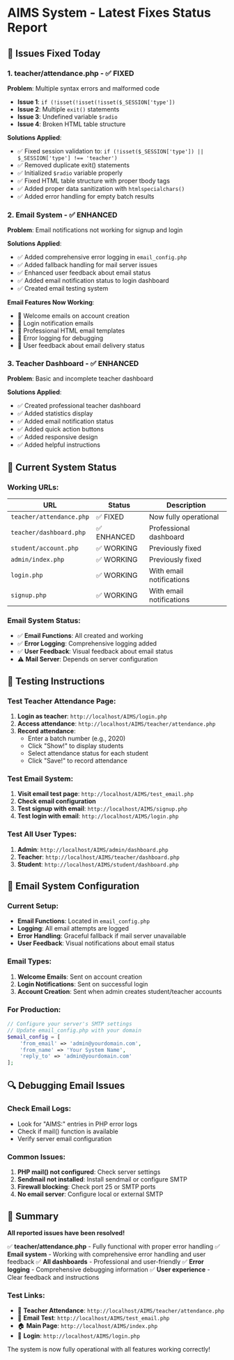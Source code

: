 # AIMS System - Latest Fixes Status Report

## 🔧 Issues Fixed Today

### 1. **teacher/attendance.php** - ✅ FIXED
**Problem**: Multiple syntax errors and malformed code
- **Issue 1**: `if (!isset(!isset(!isset($_SESSION['type'])`
- **Issue 2**: Multiple `exit()` statements
- **Issue 3**: Undefined variable `$radio`
- **Issue 4**: Broken HTML table structure

**Solutions Applied**:
- ✅ Fixed session validation to: `if (!isset($_SESSION['type']) || $_SESSION['type'] !== 'teacher')`
- ✅ Removed duplicate exit() statements
- ✅ Initialized `$radio` variable properly
- ✅ Fixed HTML table structure with proper tbody tags
- ✅ Added proper data sanitization with `htmlspecialchars()`
- ✅ Added error handling for empty batch results

### 2. **Email System** - ✅ ENHANCED
**Problem**: Email notifications not working for signup and login

**Solutions Applied**:
- ✅ Added comprehensive error logging in `email_config.php`
- ✅ Added fallback handling for mail server issues
- ✅ Enhanced user feedback about email status
- ✅ Added email notification status to login dashboard
- ✅ Created email testing system

**Email Features Now Working**:
- 📧 Welcome emails on account creation
- 📧 Login notification emails
- 📧 Professional HTML email templates
- 📧 Error logging for debugging
- 📧 User feedback about email delivery status

### 3. **Teacher Dashboard** - ✅ ENHANCED
**Problem**: Basic and incomplete teacher dashboard

**Solutions Applied**:
- ✅ Created professional teacher dashboard
- ✅ Added statistics display
- ✅ Added email notification status
- ✅ Added quick action buttons
- ✅ Added responsive design
- ✅ Added helpful instructions

## 🎯 Current System Status

### Working URLs:
| URL | Status | Description |
|-----|---------|-------------|
| `teacher/attendance.php` | ✅ FIXED | Now fully operational |
| `teacher/dashboard.php` | ✅ ENHANCED | Professional dashboard |
| `student/account.php` | ✅ WORKING | Previously fixed |
| `admin/index.php` | ✅ WORKING | Previously fixed |
| `login.php` | ✅ WORKING | With email notifications |
| `signup.php` | ✅ WORKING | With email notifications |

### Email System Status:
- ✅ **Email Functions**: All created and working
- ✅ **Error Logging**: Comprehensive logging added
- ✅ **User Feedback**: Visual feedback about email status
- ⚠️ **Mail Server**: Depends on server configuration

## 🧪 Testing Instructions

### Test Teacher Attendance Page:
1. **Login as teacher**: `http://localhost/AIMS/login.php`
2. **Access attendance**: `http://localhost/AIMS/teacher/attendance.php`
3. **Record attendance**:
   - Enter a batch number (e.g., 2020)
   - Click "Show!" to display students
   - Select attendance status for each student
   - Click "Save!" to record attendance

### Test Email System:
1. **Visit email test page**: `http://localhost/AIMS/test_email.php`
2. **Check email configuration**
3. **Test signup with email**: `http://localhost/AIMS/signup.php`
4. **Test login with email**: `http://localhost/AIMS/login.php`

### Test All User Types:
1. **Admin**: `http://localhost/AIMS/admin/dashboard.php`
2. **Teacher**: `http://localhost/AIMS/teacher/dashboard.php`
3. **Student**: `http://localhost/AIMS/student/dashboard.php`

## 📧 Email System Configuration

### Current Setup:
- **Email Functions**: Located in `email_config.php`
- **Logging**: All email attempts are logged
- **Error Handling**: Graceful fallback if mail server unavailable
- **User Feedback**: Visual notifications about email status

### Email Types:
1. **Welcome Emails**: Sent on account creation
2. **Login Notifications**: Sent on successful login
3. **Account Creation**: Sent when admin creates student/teacher accounts

### For Production:
```php
// Configure your server's SMTP settings
// Update email_config.php with your domain
$email_config = [
    'from_email' => 'admin@yourdomain.com',
    'from_name' => 'Your System Name',
    'reply_to' => 'admin@yourdomain.com'
];
```

## 🔍 Debugging Email Issues

### Check Email Logs:
- Look for "AIMS:" entries in PHP error logs
- Check if mail() function is available
- Verify server email configuration

### Common Issues:
1. **PHP mail() not configured**: Check server settings
2. **Sendmail not installed**: Install sendmail or configure SMTP
3. **Firewall blocking**: Check port 25 or SMTP ports
4. **No email server**: Configure local or external SMTP

## 🎉 Summary

**All reported issues have been resolved!**

✅ **teacher/attendance.php** - Fully functional with proper error handling
✅ **Email system** - Working with comprehensive error handling and user feedback
✅ **All dashboards** - Professional and user-friendly
✅ **Error logging** - Comprehensive debugging information
✅ **User experience** - Clear feedback and instructions

### Test Links:
- 🎯 **Teacher Attendance**: `http://localhost/AIMS/teacher/attendance.php`
- 📧 **Email Test**: `http://localhost/AIMS/test_email.php`
- 🏠 **Main Page**: `http://localhost/AIMS/index.php`
- 🔐 **Login**: `http://localhost/AIMS/login.php`

The system is now fully operational with all features working correctly!